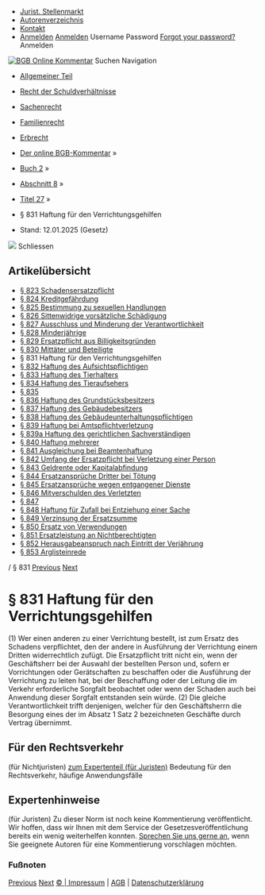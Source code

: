   * [Jurist. Stellenmarkt](https://bgb.kommentar.de/Buch-2/Abschnitt-8/Titel-27/</job-board> "Jurist. Stellenmarkt")
  * [Autorenverzeichnis](https://bgb.kommentar.de/Buch-2/Abschnitt-8/Titel-27/</Autorenverzeichnis> "Autorenverzeichnis")
  * [Kontakt](https://bgb.kommentar.de/Buch-2/Abschnitt-8/Titel-27/</Kontakt>)
  * [Anmelden](https://bgb.kommentar.de/Buch-2/Abschnitt-8/Titel-27/<#login> "show login form") [Anmelden](https://bgb.kommentar.de/Buch-2/Abschnitt-8/Titel-27/<#> "hide login form") Username Password
[Forgot your password?](https://bgb.kommentar.de/Buch-2/Abschnitt-8/Titel-27/</user/forgotpassword>) Anmelden 


[![BGB Online Kommentar](https://bgb.kommentar.de/extension/bgb/design/bgb/images/logo.png)](https://bgb.kommentar.de/Buch-2/Abschnitt-8/Titel-27/</> "BGB Online Kommentar")
Suchen
Navigation
  * [Allgemeiner Teil](https://bgb.kommentar.de/Buch-2/Abschnitt-8/Titel-27/</Buch-1>)
  * [Recht der Schuldverhältnisse](https://bgb.kommentar.de/Buch-2/Abschnitt-8/Titel-27/</Buch-2>)
  * [Sachenrecht](https://bgb.kommentar.de/Buch-2/Abschnitt-8/Titel-27/</Buch-3>)
  * [Familienrecht](https://bgb.kommentar.de/Buch-2/Abschnitt-8/Titel-27/</Buch-4>)
  * [Erbrecht](https://bgb.kommentar.de/Buch-2/Abschnitt-8/Titel-27/</Buch-5>)


  * [Der online BGB-Kommentar](https://bgb.kommentar.de/Buch-2/Abschnitt-8/Titel-27/</>) »
  * [Buch 2](https://bgb.kommentar.de/Buch-2/Abschnitt-8/Titel-27/</Buch-2>) »
  * [Abschnitt 8](https://bgb.kommentar.de/Buch-2/Abschnitt-8/Titel-27/</Buch-2/Abschnitt-8>) »
  * [Titel 27](https://bgb.kommentar.de/Buch-2/Abschnitt-8/Titel-27/</Buch-2/Abschnitt-8/Titel-27>) »
  * § 831 Haftung für den Verrichtungsgehilfen 
  * Stand: 12.01.2025 (Gesetz) 


![](https://vg01.met.vgwort.de/na/1c9909529ead4f509072c06d9081a7d5)
Schliessen 
## Artikelübersicht
  * [ § 823 Schadensersatzpflicht ](https://bgb.kommentar.de/Buch-2/Abschnitt-8/Titel-27/</Buch-2/Abschnitt-8/Titel-27/Schadensersatzpflicht>)
  * [ § 824 Kreditgefährdung ](https://bgb.kommentar.de/Buch-2/Abschnitt-8/Titel-27/</Buch-2/Abschnitt-8/Titel-27/Kreditgefaehrdung>)
  * [ § 825 Bestimmung zu sexuellen Handlungen ](https://bgb.kommentar.de/Buch-2/Abschnitt-8/Titel-27/</Buch-2/Abschnitt-8/Titel-27/Bestimmung-zu-sexuellen-Handlungen>)
  * [ § 826 Sittenwidrige vorsätzliche Schädigung ](https://bgb.kommentar.de/Buch-2/Abschnitt-8/Titel-27/</Buch-2/Abschnitt-8/Titel-27/Sittenwidrige-vorsaetzliche-Schaedigung>)
  * [ § 827 Ausschluss und Minderung der Verantwortlichkeit ](https://bgb.kommentar.de/Buch-2/Abschnitt-8/Titel-27/</Buch-2/Abschnitt-8/Titel-27/Ausschluss-und-Minderung-der-Verantwortlichkeit>)
  * [ § 828 Minderjährige ](https://bgb.kommentar.de/Buch-2/Abschnitt-8/Titel-27/</Buch-2/Abschnitt-8/Titel-27/Minderjaehrige>)
  * [ § 829 Ersatzpflicht aus Billigkeitsgründen ](https://bgb.kommentar.de/Buch-2/Abschnitt-8/Titel-27/</Buch-2/Abschnitt-8/Titel-27/Ersatzpflicht-aus-Billigkeitsgruenden>)
  * [ § 830 Mittäter und Beteiligte ](https://bgb.kommentar.de/Buch-2/Abschnitt-8/Titel-27/</Buch-2/Abschnitt-8/Titel-27/Mittaeter-und-Beteiligte>)
  * § 831 Haftung für den Verrichtungsgehilfen 
  * [ § 832 Haftung des Aufsichtspflichtigen ](https://bgb.kommentar.de/Buch-2/Abschnitt-8/Titel-27/</Buch-2/Abschnitt-8/Titel-27/Haftung-des-Aufsichtspflichtigen>)
  * [ § 833 Haftung des Tierhalters ](https://bgb.kommentar.de/Buch-2/Abschnitt-8/Titel-27/</Buch-2/Abschnitt-8/Titel-27/Haftung-des-Tierhalters>)
  * [ § 834 Haftung des Tieraufsehers ](https://bgb.kommentar.de/Buch-2/Abschnitt-8/Titel-27/</Buch-2/Abschnitt-8/Titel-27/Haftung-des-Tieraufsehers>)
  * [ § 835 ](https://bgb.kommentar.de/Buch-2/Abschnitt-8/Titel-27/</Buch-2/Abschnitt-8/Titel-27/node_1267>)
  * [ § 836 Haftung des Grundstücksbesitzers ](https://bgb.kommentar.de/Buch-2/Abschnitt-8/Titel-27/</Buch-2/Abschnitt-8/Titel-27/Haftung-des-Grundstuecksbesitzers>)
  * [ § 837 Haftung des Gebäudebesitzers ](https://bgb.kommentar.de/Buch-2/Abschnitt-8/Titel-27/</Buch-2/Abschnitt-8/Titel-27/Haftung-des-Gebaeudebesitzers>)
  * [ § 838 Haftung des Gebäudeunterhaltungspflichtigen ](https://bgb.kommentar.de/Buch-2/Abschnitt-8/Titel-27/</Buch-2/Abschnitt-8/Titel-27/Haftung-des-Gebaeudeunterhaltungspflichtigen>)
  * [ § 839 Haftung bei Amtspflichtverletzung ](https://bgb.kommentar.de/Buch-2/Abschnitt-8/Titel-27/</Buch-2/Abschnitt-8/Titel-27/Haftung-bei-Amtspflichtverletzung>)
  * [ § 839a Haftung des gerichtlichen Sachverständigen ](https://bgb.kommentar.de/Buch-2/Abschnitt-8/Titel-27/</Buch-2/Abschnitt-8/Titel-27/Haftung-des-gerichtlichen-Sachverstaendigen>)
  * [ § 840 Haftung mehrerer ](https://bgb.kommentar.de/Buch-2/Abschnitt-8/Titel-27/</Buch-2/Abschnitt-8/Titel-27/Haftung-mehrerer>)
  * [ § 841 Ausgleichung bei Beamtenhaftung ](https://bgb.kommentar.de/Buch-2/Abschnitt-8/Titel-27/</Buch-2/Abschnitt-8/Titel-27/Ausgleichung-bei-Beamtenhaftung>)
  * [ § 842 Umfang der Ersatzpflicht bei Verletzung einer Person ](https://bgb.kommentar.de/Buch-2/Abschnitt-8/Titel-27/</Buch-2/Abschnitt-8/Titel-27/Umfang-der-Ersatzpflicht-bei-Verletzung-einer-Person>)
  * [ § 843 Geldrente oder Kapitalabfindung ](https://bgb.kommentar.de/Buch-2/Abschnitt-8/Titel-27/</Buch-2/Abschnitt-8/Titel-27/Geldrente-oder-Kapitalabfindung>)
  * [ § 844 Ersatzansprüche Dritter bei Tötung ](https://bgb.kommentar.de/Buch-2/Abschnitt-8/Titel-27/</Buch-2/Abschnitt-8/Titel-27/Ersatzansprueche-Dritter-bei-Toetung>)
  * [ § 845 Ersatzansprüche wegen entgangener Dienste ](https://bgb.kommentar.de/Buch-2/Abschnitt-8/Titel-27/</Buch-2/Abschnitt-8/Titel-27/Ersatzansprueche-wegen-entgangener-Dienste>)
  * [ § 846 Mitverschulden des Verletzten ](https://bgb.kommentar.de/Buch-2/Abschnitt-8/Titel-27/</Buch-2/Abschnitt-8/Titel-27/Mitverschulden-des-Verletzten>)
  * [ § 847 ](https://bgb.kommentar.de/Buch-2/Abschnitt-8/Titel-27/</Buch-2/Abschnitt-8/Titel-27/node_1280>)
  * [ § 848 Haftung für Zufall bei Entziehung einer Sache ](https://bgb.kommentar.de/Buch-2/Abschnitt-8/Titel-27/</Buch-2/Abschnitt-8/Titel-27/Haftung-fuer-Zufall-bei-Entziehung-einer-Sache>)
  * [ § 849 Verzinsung der Ersatzsumme ](https://bgb.kommentar.de/Buch-2/Abschnitt-8/Titel-27/</Buch-2/Abschnitt-8/Titel-27/Verzinsung-der-Ersatzsumme>)
  * [ § 850 Ersatz von Verwendungen ](https://bgb.kommentar.de/Buch-2/Abschnitt-8/Titel-27/</Buch-2/Abschnitt-8/Titel-27/Ersatz-von-Verwendungen>)
  * [ § 851 Ersatzleistung an Nichtberechtigten ](https://bgb.kommentar.de/Buch-2/Abschnitt-8/Titel-27/</Buch-2/Abschnitt-8/Titel-27/Ersatzleistung-an-Nichtberechtigten>)
  * [ § 852 Herausgabeanspruch nach Eintritt der Verjährung ](https://bgb.kommentar.de/Buch-2/Abschnitt-8/Titel-27/</Buch-2/Abschnitt-8/Titel-27/Herausgabeanspruch-nach-Eintritt-der-Verjaehrung>)
  * [ § 853 Arglisteinrede ](https://bgb.kommentar.de/Buch-2/Abschnitt-8/Titel-27/</Buch-2/Abschnitt-8/Titel-27/Arglisteinrede>)


/ § 831 
[Previous](https://bgb.kommentar.de/Buch-2/Abschnitt-8/Titel-27/</Buch-2/Abschnitt-8/Titel-27/Mittaeter-und-Beteiligte> "§ 830 Mittäter und Beteiligte") [Next](https://bgb.kommentar.de/Buch-2/Abschnitt-8/Titel-27/</Buch-2/Abschnitt-8/Titel-27/Haftung-des-Aufsichtspflichtigen> "§ 832 Haftung des Aufsichtspflichtigen")
# § 831 Haftung für den Verrichtungsgehilfen
(1) Wer einen anderen zu einer Verrichtung bestellt, ist zum Ersatz des Schadens verpflichtet, den der andere in Ausführung der Verrichtung einem Dritten widerrechtlich zufügt. Die Ersatzpflicht tritt nicht ein, wenn der Geschäftsherr bei der Auswahl der bestellten Person und, sofern er Vorrichtungen oder Gerätschaften zu beschaffen oder die Ausführung der Verrichtung zu leiten hat, bei der Beschaffung oder der Leitung die im Verkehr erforderliche Sorgfalt beobachtet oder wenn der Schaden auch bei Anwendung dieser Sorgfalt entstanden sein würde.
(2) Die gleiche Verantwortlichkeit trifft denjenigen, welcher für den Geschäftsherrn die Besorgung eines der im Absatz 1 Satz 2 bezeichneten Geschäfte durch Vertrag übernimmt.
## Für den Rechtsverkehr 
(für Nichtjuristen)
[zum Expertenteil (für Juristen)](https://bgb.kommentar.de/Buch-2/Abschnitt-8/Titel-27/<#expertenhinweise>)
Bedeutung für den Rechtsverkehr, häufige Anwendungsfälle
## Expertenhinweise
(für Juristen)
Zu dieser Norm ist noch keine Kommentierung veröffentlicht. Wir hoffen, dass wir Ihnen mit dem Service der Gesetzesveröffentlichung bereits ein wenig weiterhelfen konnten. [Sprechen Sie uns gerne an](https://bgb.kommentar.de/Buch-2/Abschnitt-8/Titel-27/</Kontakt>), wenn Sie geeignete Autoren für eine Kommentierung vorschlagen möchten. 
### Fußnoten
[Previous](https://bgb.kommentar.de/Buch-2/Abschnitt-8/Titel-27/</Buch-2/Abschnitt-8/Titel-27/Mittaeter-und-Beteiligte> "§ 830 Mittäter und Beteiligte") [Next](https://bgb.kommentar.de/Buch-2/Abschnitt-8/Titel-27/</Buch-2/Abschnitt-8/Titel-27/Haftung-des-Aufsichtspflichtigen> "§ 832 Haftung des Aufsichtspflichtigen")
[© | Impressum](https://bgb.kommentar.de/Buch-2/Abschnitt-8/Titel-27/</Kontakt>) | [AGB](https://bgb.kommentar.de/Buch-2/Abschnitt-8/Titel-27/</AGB>) | [Datenschutzerklärung](https://bgb.kommentar.de/Buch-2/Abschnitt-8/Titel-27/</Datenschutzerklaerung-fuer-Leser>)
